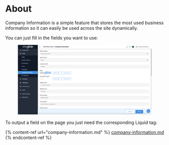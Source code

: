 # About

Company Information is a simple feature that stores the most used business information so it can easily be used across the site dynamically.

You can just fill in the fields you want to use:

<figure><img src="../../.gitbook/assets/Siteglide-Company-Information.png" alt=""><figcaption></figcaption></figure>

To output a field on the page you just need the corresponding Liquid tag:

{% content-ref url="company-information.md" %}
[company-information.md](company-information.md)
{% endcontent-ref %}

